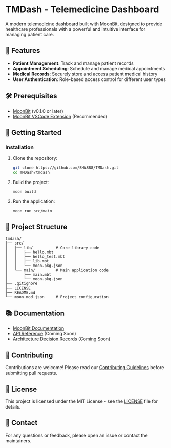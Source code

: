 # TMDash - Telemedicine Dashboard

A modern telemedicine dashboard built with MoonBit, designed to provide healthcare professionals with a powerful and intuitive interface for managing patient care.

## 🚀 Features

- **Patient Management**: Track and manage patient records
- **Appointment Scheduling**: Schedule and manage medical appointments
- **Medical Records**: Securely store and access patient medical history
- **User Authentication**: Role-based access control for different user types

## 🛠️ Prerequisites

- [MoonBit](https://www.moonbitlang.com/) (v0.1.0 or later)
- [MoonBit VSCode Extension](https://marketplace.visualstudio.com/items?itemName=moonbitlang.moonbit) (Recommended)

## 🚀 Getting Started

### Installation

1. Clone the repository:
   ```bash
   git clone https://github.com/SHA888/TMDash.git
   cd TMDash/tmdash
   ```

2. Build the project:
   ```bash
   moon build
   ```

3. Run the application:
   ```bash
   moon run src/main
   ```

## 📁 Project Structure

```
tmdash/
├── src/
│   ├── lib/          # Core library code
│   │   ├── hello.mbt
│   │   ├── hello_test.mbt
│   │   ├── lib.mbt
│   │   └── moon.pkg.json
│   └── main/         # Main application code
│       ├── main.mbt
│       └── moon.pkg.json
├── .gitignore
├── LICENSE
├── README.md
└── moon.mod.json     # Project configuration
```

## 📚 Documentation

- [MoonBit Documentation](https://www.moonbitlang.com/docs/)
- [API Reference](docs/api.md) (Coming Soon)
- [Architecture Decision Records](docs/adr/) (Coming Soon)

## 🤝 Contributing

Contributions are welcome! Please read our [Contributing Guidelines](CONTRIBUTING.md) before submitting pull requests.

## 📄 License

This project is licensed under the MIT License - see the [LICENSE](LICENSE) file for details.

## 📧 Contact

For any questions or feedback, please open an issue or contact the maintainers.